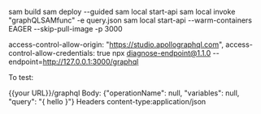 sam build
sam deploy --guided
sam local start-api
sam local invoke "graphQLSAMfunc" -e query.json
sam local start-api --warm-containers  EAGER --skip-pull-image -p 3000



access-control-allow-origin: "https://studio.apollographql.com",
access-control-allow-credentials: true
npx diagnose-endpoint@1.1.0 --endpoint=http://127.0.0.1:3000/graphql

To test:

{{your URL}}/graphql
Body:
{"operationName": null, "variables": null, "query": "{ hello }"}
Headers
content-type:application/json
